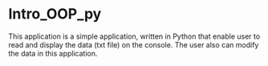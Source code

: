 # Intro_OOP_py
This application is a simple application, written in Python that enable user to read and display the data (txt file) on the console.
The user also can modify the data in this application. 


